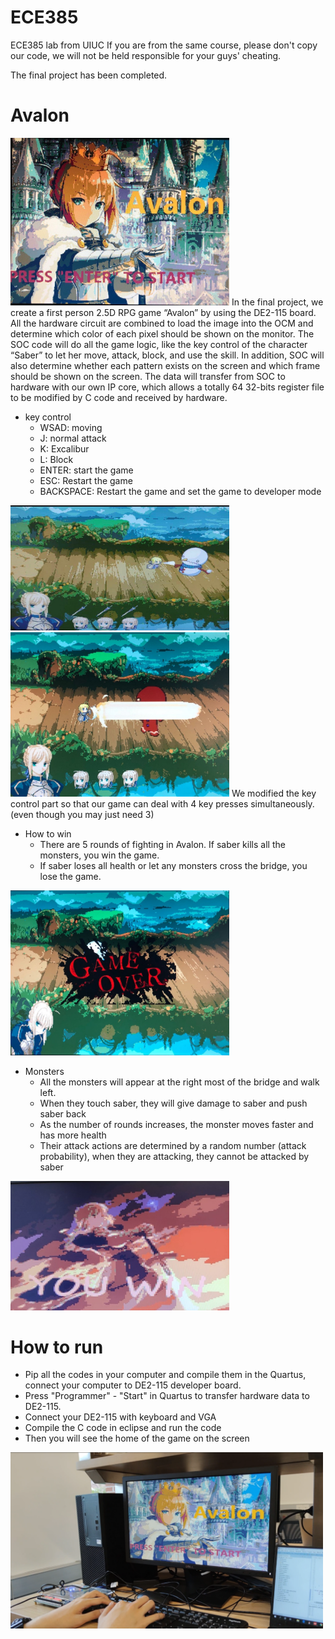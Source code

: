 # ECE385
ECE385 lab from UIUC
If you are from the same course, please don't copy our code, we will not be held responsible for your guys' cheating.

The final project has been completed.
# Avalon
<img src ="https://github.com/LinHangzheng/ECE385/raw/master/FinalProject/image/images/home.jpg" width = "350" alt = "home"/>
In the final project, we create a first person 2.5D RPG game “Avalon” by using the DE2-115 board. All the hardware circuit are combined to load the image into the OCM and determine which color of each pixel should be shown on the monitor. The SOC code will do all the game logic, like the key control of the character “Saber” to let her move, attack, block, and use the skill. In addition, SOC will also determine whether each pattern exists on the screen and which frame should be shown on the screen. The data will transfer from SOC to hardware with our own IP core, which allows a totally 64 32-bits register file to be modified by C code and received by hardware.

- key control
  - WSAD: moving
  - J: normal attack
  - K: Excalibur
  - L: Block
  - ENTER: start the game
  - ESC: Restart the game
  - BACKSPACE: Restart the game and set the game to developer mode
<img src ="https://github.com/LinHangzheng/ECE385/raw/master/FinalProject/image/images/attack.jpg" width = "350" alt = "attack"/>
<img src ="https://github.com/LinHangzheng/ECE385/raw/master/FinalProject/image/images/Excalibur.jpg" width = "350" alt = "Excalibur"/>
We modified the key control part so that our game can deal with 4 key presses simultaneously.(even though you may just need 3)

- How to win
  - There are 5 rounds of fighting in Avalon. If saber kills all the monsters, you win the game.
  - If saber loses all health or let any monsters cross the bridge, you lose the game.
<img src ="https://github.com/LinHangzheng/ECE385/raw/master/FinalProject/image/images/gameover.jpg" width = "350" alt = "gameover"/>

- Monsters
  - All the monsters will appear at the right most of the bridge and walk left. 
  - When they touch saber, they will give damage to saber and push saber back
  - As the number of rounds increases, the monster moves faster and has more health
  - Their attack actions are determined by a random number (attack probability), when they are attacking, they cannot be attacked 
    by saber
<img src ="https://github.com/LinHangzheng/ECE385/raw/master/FinalProject/image/images/win.jpg" width = "350" alt = "home"/>

# How to run
- Pip all the codes in your computer and compile them in the Quartus, connect your computer to DE2-115 developer board.
- Press "Programmer" - "Start" in Quartus to transfer hardware data to DE2-115.
- Connect your DE2-115 with keyboard and VGA
- Compile the C code in eclipse and run the code
- Then you will see the home of the game on the screen
<img src ="https://github.com/LinHangzheng/ECE385/raw/master/FinalProject/image/images/start.png" width = "500" alt = "start"/>



